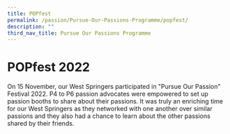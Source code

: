 ```yaml
---
title: POPfest
permalink: /passion/Pursue-Our-Passions-Programme/popfest/
description: ""
third_nav_title: Pursue Our Passions Programme
---
```

# POPfest 2022
On 15 November, our West Springers participated in "Pursue Our Passion" Festival 2022. P4 to P6 passion advocates were empowered to set up passion booths to share about their passions. It was truly an enriching time for our West Springers as they networked with one another over similar passions and they also had a chance to learn about the other passions shared by their friends.